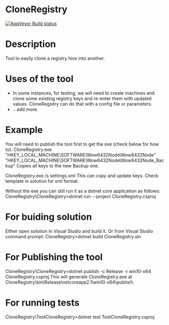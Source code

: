 # CloneRegistry
[![AppVeyor Build status](https://ci.appveyor.com/api/projects/status/3xfkxtnkrts1x06q/branch/master?svg=true)](https://ci.appveyor.com/project/dp7g09/cloneregistry/branch/master)

# Description
Tool to easily clone a registry hive into another.

# Uses of the tool
* In some instances, for testing, we will need to create machines and clone some existing registry keys and re-enter them with updated values. CloneRegistry can do that with a config file or parameters.
* ...add more.

# Example
You will need to publish the tool first to get the exe (check below for how to).
CloneRegistry.exe "HKEY_LOCAL_MACHINE\SOFTWARE\Wow6432Node\Wow6432Node" "HKEY_LOCAL_MACHINE\SOFTWARE\Wow6432Node\Wow6432Node_Backup"
Copies all keys to the new Backup one.

CloneRegistry.exe /s settings.xml
This can copy and update keys.
Check template in solution for xml format.

Without the exe you can still run it as a dotnet core application as follows:
CloneRegistry\CloneRegistry>dotnet run --project CloneRegistry.csproj

# For buiding solution
Either open solution in Visual Studio and build it.
Or from Visual Studio command prompt:
CloneRegistry>dotnet build CloneRegistry.sln

# For Publishing the tool
CloneRegistry\CloneRegistry>dotnet publish -c Release -r win10-x64 CloneRegistry.csproj
This will generate CloneRegistry.exe at CloneRegistry\bin\Release\netcoreapp2.1\win10-x64\publish\

# For running tests
CloneRegistry\TestCloneRegistry>dotnet test TestCloneRegistry.csproj
